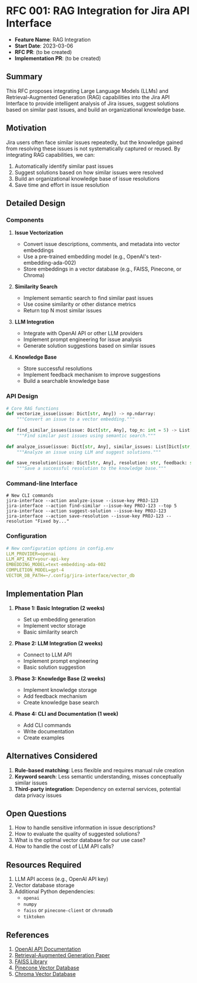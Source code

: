 # RFC 001: RAG Integration for Jira API Interface

- **Feature Name**: RAG Integration
- **Start Date**: 2023-03-06
- **RFC PR**: (to be created)
- **Implementation PR**: (to be created)

## Summary

This RFC proposes integrating Large Language Models (LLMs) and Retrieval-Augmented Generation (RAG) capabilities into the Jira API Interface to provide intelligent analysis of Jira issues, suggest solutions based on similar past issues, and build an organizational knowledge base.

## Motivation

Jira users often face similar issues repeatedly, but the knowledge gained from resolving these issues is not systematically captured or reused. By integrating RAG capabilities, we can:

1. Automatically identify similar past issues
2. Suggest solutions based on how similar issues were resolved
3. Build an organizational knowledge base of issue resolutions
4. Save time and effort in issue resolution

## Detailed Design

### Components

1. **Issue Vectorization**
   - Convert issue descriptions, comments, and metadata into vector embeddings
   - Use a pre-trained embedding model (e.g., OpenAI's text-embedding-ada-002)
   - Store embeddings in a vector database (e.g., FAISS, Pinecone, or Chroma)

2. **Similarity Search**
   - Implement semantic search to find similar past issues
   - Use cosine similarity or other distance metrics
   - Return top N most similar issues

3. **LLM Integration**
   - Integrate with OpenAI API or other LLM providers
   - Implement prompt engineering for issue analysis
   - Generate solution suggestions based on similar issues

4. **Knowledge Base**
   - Store successful resolutions
   - Implement feedback mechanism to improve suggestions
   - Build a searchable knowledge base

### API Design

```python
# Core RAG functions
def vectorize_issue(issue: Dict[str, Any]) -> np.ndarray:
    """Convert an issue to a vector embedding."""
    
def find_similar_issues(issue: Dict[str, Any], top_n: int = 5) -> List[Dict[str, Any]]:
    """Find similar past issues using semantic search."""
    
def analyze_issue(issue: Dict[str, Any], similar_issues: List[Dict[str, Any]]) -> Dict[str, Any]:
    """Analyze an issue using LLM and suggest solutions."""
    
def save_resolution(issue: Dict[str, Any], resolution: str, feedback: str) -> None:
    """Save a successful resolution to the knowledge base."""
```

### Command-line Interface

```
# New CLI commands
jira-interface --action analyze-issue --issue-key PROJ-123
jira-interface --action find-similar --issue-key PROJ-123 --top 5
jira-interface --action suggest-solution --issue-key PROJ-123
jira-interface --action save-resolution --issue-key PROJ-123 --resolution "Fixed by..."
```

### Configuration

```yaml
# New configuration options in config.env
LLM_PROVIDER=openai
LLM_API_KEY=your-api-key
EMBEDDING_MODEL=text-embedding-ada-002
COMPLETION_MODEL=gpt-4
VECTOR_DB_PATH=~/.config/jira-interface/vector_db
```

## Implementation Plan

1. **Phase 1: Basic Integration (2 weeks)**
   - Set up embedding generation
   - Implement vector storage
   - Basic similarity search

2. **Phase 2: LLM Integration (2 weeks)**
   - Connect to LLM API
   - Implement prompt engineering
   - Basic solution suggestion

3. **Phase 3: Knowledge Base (2 weeks)**
   - Implement knowledge storage
   - Add feedback mechanism
   - Create knowledge base search

4. **Phase 4: CLI and Documentation (1 week)**
   - Add CLI commands
   - Write documentation
   - Create examples

## Alternatives Considered

1. **Rule-based matching**: Less flexible and requires manual rule creation
2. **Keyword search**: Less semantic understanding, misses conceptually similar issues
3. **Third-party integration**: Dependency on external services, potential data privacy issues

## Open Questions

1. How to handle sensitive information in issue descriptions?
2. How to evaluate the quality of suggested solutions?
3. What is the optimal vector database for our use case?
4. How to handle the cost of LLM API calls?

## Resources Required

1. LLM API access (e.g., OpenAI API key)
2. Vector database storage
3. Additional Python dependencies:
   - `openai`
   - `numpy`
   - `faiss` or `pinecone-client` or `chromadb`
   - `tiktoken`

## References

1. [OpenAI API Documentation](https://platform.openai.com/docs/api-reference)
2. [Retrieval-Augmented Generation Paper](https://arxiv.org/abs/2005.11401)
3. [FAISS Library](https://github.com/facebookresearch/faiss)
4. [Pinecone Vector Database](https://www.pinecone.io/)
5. [Chroma Vector Database](https://www.trychroma.com/) 